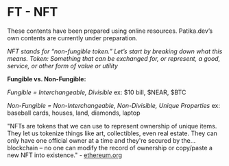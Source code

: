# FT - NFT

These contents have been prepared using online resources. Patika.dev’s own contents are currently under preparation.

_NFT stands for “non-fungible token.” Let’s start by breaking down what this means._
_Token: Something that can be exchanged for, or represent, a good, service, or other form of value or utility_

**Fungible vs. Non-Fungible:** 

_Fungible = Interchangeable, Divisible_
ex: $10 bill, $NEAR, $BTC

_Non-Fungible = Non-Interchangeable, Non-Divisible, Unique Properties_
ex: baseball cards, houses, land, diamonds, laptop

"NFTs are tokens that we can use to represent ownership of unique items. They let us tokenize things like art, collectibles, even real estate. They can only have one official owner at a time and they're secured by the... blockchain – no one can modify the record of ownership or copy/paste a new NFT into existence." - [ethereum.org](https://ethereum.org/en/)
